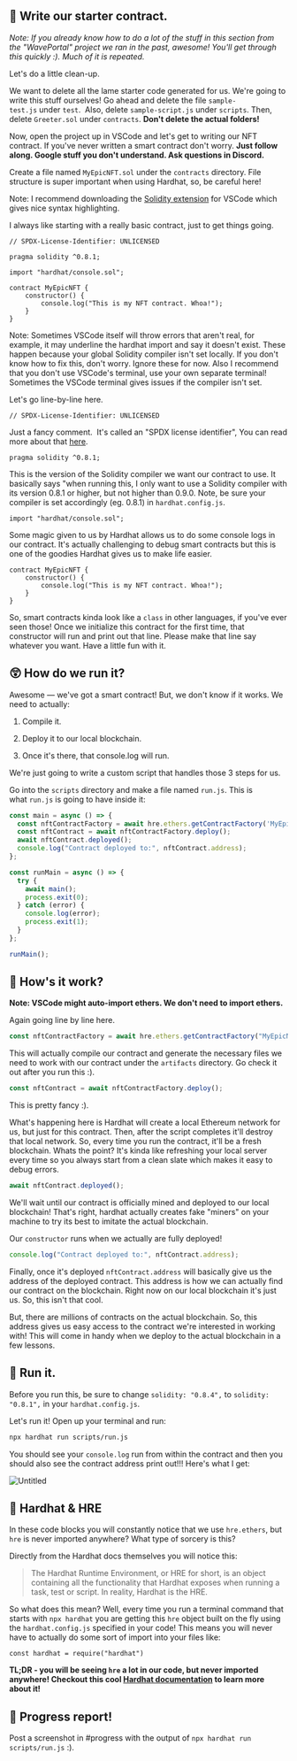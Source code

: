  📝 Write our starter contract.
-------------------


*Note: If you already know how to do a lot of the stuff in this section from the "WavePortal" project we ran in the past, awesome! You'll get through this quickly :). Much of it is repeated.*

Let's do a little clean-up.

We want to delete all the lame starter code generated for us. We're going to write this stuff ourselves! Go ahead and delete the file `sample-test.js` under `test`.  Also, delete `sample-script.js` under `scripts`. Then, delete `Greeter.sol` under `contracts`. **Don't delete the actual folders!**

Now, open the project up in VSCode and let's get to writing our NFT contract. If you've never written a smart contract don't worry. **Just follow along. Google stuff you don't understand. Ask questions in Discord.**

Create a file named `MyEpicNFT.sol` under the `contracts` directory. File structure is super important when using Hardhat, so, be careful here!

Note: I recommend downloading the [Solidity extension](https://marketplace.visualstudio.com/items?itemName=JuanBlanco.solidity) for VSCode which gives nice syntax highlighting.

I always like starting with a really basic contract, just to get things going.

```solidity
// SPDX-License-Identifier: UNLICENSED

pragma solidity ^0.8.1;

import "hardhat/console.sol";

contract MyEpicNFT {
    constructor() {
        console.log("This is my NFT contract. Whoa!");
    }
}
```

Note: Sometimes VSCode itself will throw errors that aren't real, for example, it may underline the hardhat import and say it doesn't exist. These happen because your global Solidity compiler isn't set locally. If you don't know how to fix this, don't worry. Ignore these for now. Also I recommend that you don't use VSCode's terminal, use your own separate terminal! Sometimes the VSCode terminal gives issues if the compiler isn't set.

Let's go line-by-line here.

```solidity
// SPDX-License-Identifier: UNLICENSED
```

Just a fancy comment.  It's called an "SPDX license identifier", You can read more about that [here](https://spdx.org/licenses/).

```solidity
pragma solidity ^0.8.1;
```

This is the version of the Solidity compiler we want our contract to use. It basically says "when running this, I only want to use a Solidity compiler with its version 0.8.1 or higher, but not higher than 0.9.0. Note, be sure your compiler is set accordingly (eg. 0.8.1) in `hardhat.config.js`.

```solidity
import "hardhat/console.sol";
```

Some magic given to us by Hardhat allows us to do some console logs in our contract. It's actually challenging to debug smart contracts but this is one of the goodies Hardhat gives us to make life easier.

```solidity
contract MyEpicNFT {
    constructor() {
        console.log("This is my NFT contract. Whoa!");
    }
}
```

So, smart contracts kinda look like a `class` in other languages, if you've ever seen those! Once we initialize this contract for the first time, that constructor will run and print out that line. Please make that line say whatever you want. Have a little fun with it.

😲 How do we run it?
-------------------


Awesome — we've got a smart contract! But, we don't know if it works. We need to actually:

1. Compile it.

2. Deploy it to our local blockchain.

3. Once it's there, that console.log will run.

We're just going to write a custom script that handles those 3 steps for us.

Go into the `scripts` directory and make a file named `run.js`.  This is what `run.js` is going to have inside it:

```javascript
const main = async () => {
  const nftContractFactory = await hre.ethers.getContractFactory('MyEpicNFT');
  const nftContract = await nftContractFactory.deploy();
  await nftContract.deployed();
  console.log("Contract deployed to:", nftContract.address);
};

const runMain = async () => {
  try {
    await main();
    process.exit(0);
  } catch (error) {
    console.log(error);
    process.exit(1);
  }
};

runMain();
```

🤔 How's it work?
-------------------


**Note: VSCode might auto-import ethers. We don't need to import ethers.**

Again going line by line here.

```javascript
const nftContractFactory = await hre.ethers.getContractFactory("MyEpicNFT");
```

This will actually compile our contract and generate the necessary files we need to work with our contract under the `artifacts` directory. Go check it out after you run this :).

```javascript
const nftContract = await nftContractFactory.deploy();
```

This is pretty fancy :).

What's happening here is Hardhat will create a local Ethereum network for us, but just for this contract. Then, after the script completes it'll destroy that local network. So, every time you run the contract, it'll be a fresh blockchain. Whats the point? It's kinda like refreshing your local server every time so you always start from a clean slate which makes it easy to debug errors.

```javascript
await nftContract.deployed();
```

We'll wait until our contract is officially mined and deployed to our local blockchain! That's right, hardhat actually creates fake "miners" on your machine to try its best to imitate the actual blockchain. 

Our `constructor` runs when we actually are fully deployed!


```javascript
console.log("Contract deployed to:", nftContract.address);
```

Finally, once it's deployed `nftContract.address` will basically give us the address of the deployed contract. This address is how we can actually find our contract on the blockchain. Right now on our local blockchain it's just us. So, this isn't that cool.

But, there are millions of contracts on the actual blockchain. So, this address gives us easy access to the contract we're interested in working with! This will come in handy when we deploy to the actual blockchain in a few lessons.

💨 Run it.
-------------------
Before you run this, be sure to change `solidity: "0.8.4",` to `solidity: "0.8.1",` in your `hardhat.config.js`.

Let's run it! Open up your terminal and run:

```bash
npx hardhat run scripts/run.js
```

You should see your `console.log` run from within the contract and then you should also see the contract address print out!!! Here's what I get:

![Untitled](https://i.imgur.com/CSBimfv.png)

🎩 Hardhat & HRE
-------------------

In these code blocks you will constantly notice that we use `hre.ethers`, but `hre` is never imported anywhere? What type of sorcery is this?

Directly from the Hardhat docs themselves you will notice this:

> The Hardhat Runtime Environment, or HRE for short, is an object containing all the functionality that Hardhat exposes when running a task, test or script. In reality, Hardhat is the HRE.

So what does this mean? Well, every time you run a terminal command that starts with `npx hardhat` you are getting this `hre` object built on the fly using the `hardhat.config.js` specified in your code! This means you will never have to actually do some sort of import into your files like:

`const hardhat = require("hardhat")`

**TL;DR - you will be seeing `hre` a lot in our code, but never imported anywhere! Checkout this cool [Hardhat documentation](https://hardhat.org/advanced/hardhat-runtime-environment.html) to learn more about it!**

🚨 Progress report!
-----------------
Post a screenshot in #progress with the output of `npx hardhat run scripts/run.js` :).
